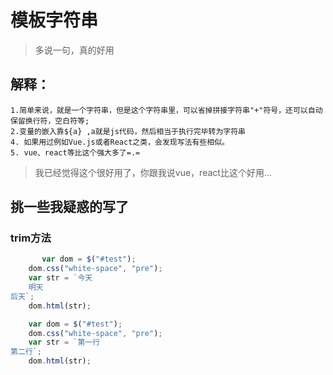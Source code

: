 # 模板字符串

> 多说一句，真的好用

## 解释：

```` jvaaScript
1.简单来说，就是一个字符串，但是这个字符串里，可以省掉拼接字符串"+"符号，还可以自动保留换行符，空白符等;
2.变量的嵌入靠${a} ,a就是js代码，然后相当于执行完毕转为字符串
4. 如果用过例如Vue.js或者React之类，会发现写法有些相似。
5. vue、react等比这个强大多了=.=
````

>我已经觉得这个很好用了，你跟我说vue，react比这个好用...

## 挑一些我疑惑的写了

### trim方法

````    JavaScript
       var dom = $("#test");
    dom.css("white-space", "pre");
    var str = `今天
    明天
后天`;
    dom.html(str);
````

```` JavaScript
    var dom = $("#test");
    dom.css("white-space", "pre");
    var str = `第一行
第二行`;
    dom.html(str);

````